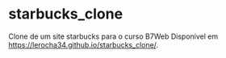 # starbucks_clone
Clone de um site starbucks para o curso B7Web
Disponivel em https://lerocha34.github.io/starbucks_clone/.